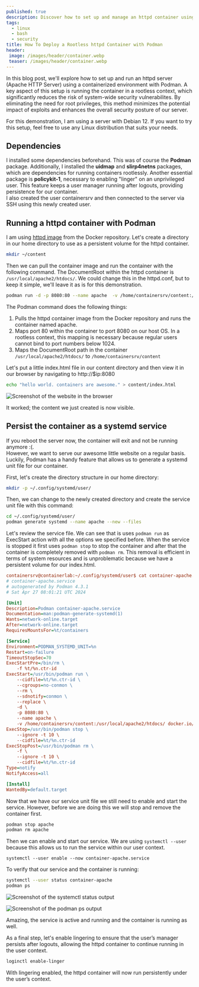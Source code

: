 ```yaml
---
published: true
description: Discover how to set up and manage an httpd container using Podman on Debian without requiring root privileges. This post provides step-by-step instructions on running containers in a rootless context, enhancing your system's security and leveraging systemd for persistent container management.
tags:
  - linux
  - bash
  - security
title: How To Deploy a Rootless httpd Container with Podman
header:
 image: /images/header/container.webp
 teaser: /images/header/container.webp
---
```


In this blog post, we'll explore how to set up and run an httpd server (Apache HTTP Server) using a containerized environment with Podman. A key aspect of this setup is running the container in a rootless context, which significantly reduces the risk of system-wide security vulnerabilites. By eliminating the need for root privileges, this method minimizes the potential impact of exploits and enhances the overall security posture of our server. 

For this demonstration, I am using a server with Debian 12. 
If you want to try this setup, feel free to use any Linux distribution that suits your needs.

## Dependencies 

I installed some dependencies beforehand. This was of course the **Podman** package. Additionally, I installed the **uidmap** and **slirp4netns** packages, which are dependencies for running containers rootlessly.
Another essential package is **policykit-1**, necessary to enabling "linger" on an unprivileged user. This feature keeps a user manager running after logouts, providing persistence for our container.  
I also created the user containersrv and then connected to the server via SSH using this newly created user.

## Running a httpd container with Podman

I am using [httpd image](https://hub.docker.com/_/httpd) from the Docker repository.
Let's create a directory in our home directory to use as a persistent volume for the httpd container.

```bash
mkdir ~/content
```

Then we can pull the container image and run the container with the following command. The DocumentRoot within the httpd container is `/usr/local/apache2/htdocs/`. We could change this in the httpd.conf, but to keep it simple, we'll leave it as is for this demonstration.

```bash
podman run -d -p 8080:80 --name apache  -v /home/containersrv/content:/usr/local/apache2/htdocs/ docker.io/library/httpd
```

The Podman command does the following things:

1. Pulls the httpd container image from the Docker repository and runs the container named apache.
2. Maps port 80 within the container to port 8080 on our host OS. In a rootless context, this mapping is necessary because regular users cannot bind to port numbers below 1024.
3. Maps the DocumentRoot path in the container `/usr/local/apache2/htdocs/` to `/home/containersrv/content`

Let's put a little index.html file in our content directory and then view it in our browser by navigating to http://$ip:8080

```bash
echo "hello world. containers are awesome." > content/index.html
```

![Screenshot of the website in the browser]({{site.baseurl}}/images/podman01.png)

It worked; the content we just created is now visible.

## Persist the container as a systemd service

If you reboot the server now, the container will exit and not be running anymore :(.  
However, we want to serve our awesome little website on a regular basis.
Luckily, Podman has a handy feature that allows us to generate a systemd unit file for our container. 

First, let's create the directory structure in our home directory:

```bash
mkdir -p ~/.config/systemd/user/
```

Then, we can change to the newly created directory and create the service unit file with this command:

```bash
cd ~/.config/systemd/user/
podman generate systemd --name apache --new --files
```

Let's review the service file.
We can see that is uses `podman run` as ExecStart action with all the options we specified before.
When the service is stopped it first uses `podman stop` to stop the container and after that the container is completely removed with `podman rm`. This removal is efficient in terms of system resources and is unproblematic because we have a persistent volume for our index.html.

```ini
containersrv@containerlab:~/.config/systemd/user$ cat container-apache.service 
# container-apache.service
# autogenerated by Podman 4.3.1
# Sat Apr 27 08:01:21 UTC 2024

[Unit]
Description=Podman container-apache.service
Documentation=man:podman-generate-systemd(1)
Wants=network-online.target
After=network-online.target
RequiresMountsFor=%t/containers

[Service]
Environment=PODMAN_SYSTEMD_UNIT=%n
Restart=on-failure
TimeoutStopSec=70
ExecStartPre=/bin/rm \
	-f %t/%n.ctr-id
ExecStart=/usr/bin/podman run \
	--cidfile=%t/%n.ctr-id \
	--cgroups=no-conmon \
	--rm \
	--sdnotify=conmon \
	--replace \
	-d \
	-p 8080:80 \
	--name apache \
	-v /home/containersrv/content:/usr/local/apache2/htdocs/ docker.io/library/httpd
ExecStop=/usr/bin/podman stop \
	--ignore -t 10 \
	--cidfile=%t/%n.ctr-id
ExecStopPost=/usr/bin/podman rm \
	-f \
	--ignore -t 10 \
	--cidfile=%t/%n.ctr-id
Type=notify
NotifyAccess=all

[Install]
WantedBy=default.target
```

Now that we have our service unit file we still need to enable and start the service. 
However, before we are doing this we will stop and remove the container first.

```bash
podman stop apache
podman rm apache
```

Then we can enable and start our service. We are using `systemctl --user` because this allows us to run the service within our user context.

```
systemctl --user enable --now container-apache.service
```

To verify that our service and the container is running:

```bash
systemctl --user status container-apache
podman ps
```
![Screenshot of the systemctl status output]({{site.baseurl}}/images/podman02.png)

![Screenshot of the podman ps output]({{site.baseurl}}/images/podman03.png)

Amazing, the service is active and running and the container is running as well. 

As a final step, let's enable lingering to ensure that the user’s manager persists after logouts, allowing the httpd container to continue running in the user context.

```bash
loginctl enable-linger
```

With lingering enabled, the httpd container will now run persistently under the user’s context.